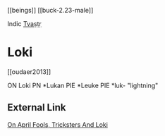 [[beings]]
[[buck-2.23-male]]

Indic [Tvaṣṭṛ](tvastr.md)
# Loki

[[oudaer2013]]

ON Loki
PN *Lukan
PIE *Leuke
PIE *luk- "lightning"



## External Link
[On April Fools, Tricksters And Loki](https://aryaakasha.com/2017/04/01/on-april-fools-tricksters-and-loki/)